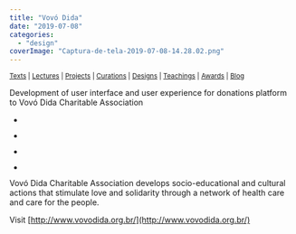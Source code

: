 ```yaml
---
title: "Vovó Dida"
date: "2019-07-08"
categories: 
  - "design"
coverImage: "Captura-de-tela-2019-07-08-14.28.02.png"
---
```


<small>[Texts](../texts.html) | [Lectures](../lectures.html) | [Projects](../projects.html) | [Curations](../curation.html) | [Designs](../designs.html) | [Teachings](../teachings.html) | [Awards](../awards.html) | <a href="https://readruiz.medium.com/" target="_blank">Blog</a></small>

Development of user interface and user experience for donations platform to Vovó Dida Charitable Association

- <a href="https://thisismyart.eratudomato.online/wp-content/uploads/sites/11/2019/07/Captura-de-tela-2019-07-08-14.28.02-1024x540.png"><img src="images/Captura-de-tela-2019-07-08-14.28.02-1024x540.png" alt="" /></a>
    
- <a href="https://thisismyart.eratudomato.online/wp-content/uploads/sites/11/2019/07/Captura-de-tela-2019-07-08-14.28.32-1024x535.png"><img src="images/Captura-de-tela-2019-07-08-14.28.32-1024x535.png" alt="" /></a>
    
- <a href="https://thisismyart.eratudomato.online/wp-content/uploads/sites/11/2019/07/Captura-de-tela-2019-07-08-14.31.14-1024x469.png"><img src="images/Captura-de-tela-2019-07-08-14.31.14-1024x469.png" alt="" /></a>
    
- <a href="https://thisismyart.eratudomato.online/wp-content/uploads/sites/11/2019/07/Captura-de-tela-2019-07-08-14.29.50-1024x536.png"><img src="images/Captura-de-tela-2019-07-08-14.29.50-1024x536.png" alt="" /></a>
    

Vovó Dida Charitable Association develops socio-educational and cultural actions that stimulate love and solidarity through a network of health care and care for the people.

Visit [http://www.vovodida.org.br/](http://www.vovodida.org.br/)
